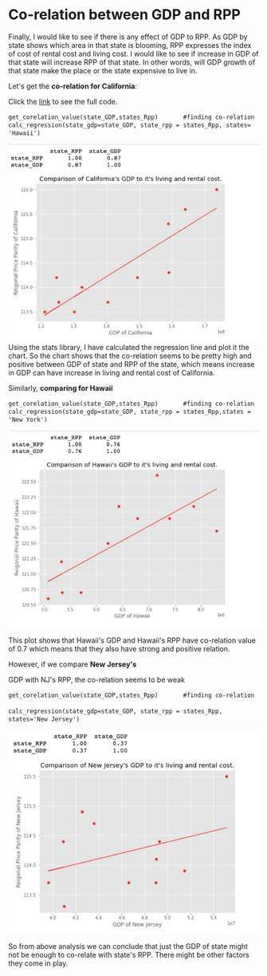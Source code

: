 # Co-relation between GDP and RPP

Finally, I would like to see if there is any effect of GDP to RPP. As GDP by state shows which area in that state is blooming, RPP expresses the index of cost
of rental cost and living cost. I would like to see if increase in GDP of that state will increase RPP of that state. In other words, will GDP growth of that state 
make the place or the state expensive to live in.

Let's get the **co-relation for California**:

Click the [link]() to see the full code.

```
get_corelation_value(state_GDP,states_Rpp)       #finding co-relation
calc_regression(state_gdp=state_GDP, state_rpp = states_Rpp, states= 'Hawaii')
```

![5.a](5.a..png)
Using the stats library, I have calculated the regression line and plot it the chart. So the chart shows that the co-relation seems to be pretty high and positive 
between GDP of state and RPP of the state, which means increase in GDP can have increase in living and rental cost of California.

Similarly, **comparing for Hawaii**

```
get_corelation_value(state_GDP,states_Rpp)       #finding co-relation
calc_regression(state_gdp=state_GDP, state_rpp = states_Rpp,states = 'New York')
```


![5.b.](5.b..png)


This plot shows that Hawaii's GDP and Hawaii's RPP have co-relation value of 0.7 which means that they also have strong and positive relation.


However, if we compare **New Jersey's** 

GDP with NJ's RPP, the co-relation seems to be weak

```
get_corelation_value(state_GDP,states_Rpp)       #finding co-relation

calc_regression(state_gdp=state_GDP, state_rpp = states_Rpp, states='New Jersey')
```

![5.c.](5.c..png)


So from above analysis we can conclude that just the GDP of state might not be enough to co-relate with state's RPP. There might be other factors they come in play.

